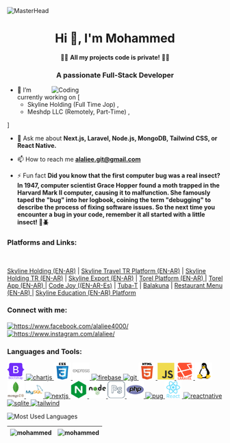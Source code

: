 <img src="https://i.pinimg.com/originals/f1/ed/a4/f1eda4768df8d8135c779772f2833e88.gif" alt="MasterHead" height="300" width="100%">

<h1 align="center">Hi 👋, I'm Mohammed</h1>

<div align="center">
 👨‍💻
  <strong>All my projects code is private!</strong>
 👨‍💻
</div>

<h3 align="center">A passionate Full-Stack Developer</h3>
<img align="right" alt="Coding" width="400" src="https://cdn.dribbble.com/users/1059583/screenshots/4171367/coding-freak.gif">
 
- 🔭 I’m currently working on [
  - Skyline Holding (Full Time Jop) ,
  - Meshdp LLC (Remotely, Part-Time) ,

]
<!-- - 👨‍💻 All of my projects are available at [http://alaliee.com/](http://alaliee.com/)  -->

- 💬 Ask me about **Next.js, Laravel, Node.js, MongoDB, Tailwind CSS, or React Native.**

- 📫 How to reach me **alaliee.git@gmail.com**

<!-- - 📄 Know about my experiences [http://alaliee.com/](http://alaliee.com/)  -->

- ⚡ Fun fact **Did you know that the first computer bug was a real insect? In 1947, computer scientist Grace Hopper found a moth trapped in the Harvard Mark II computer, causing it to malfunction. She famously taped the "bug" into her logbook, coining the term "debugging" to describe the process of fixing software issues. So the next time you encounter a bug in your code, remember it all started with a little insect! 🐛🪲**


<h3 align="left">Platforms and Links:</h3>
<br/>
<p align="left">
  <a href="https://skylineholding.com/ar" target="_blank">Skyline Holding (EN-AR)</a> |
  <a href="https://skylinetraveltr.com/ar" target="_blank">Skyline Travel TR Platform (EN-AR)</a> |
  <a href="https://skylineholding.com.tr/ar" target="_blank">Skyline Holding TR (EN-AR)</a> |
  <a href="https://skylineexport.com.tr/ar" target="_blank">Skyline Export (EN-AR)</a> |
  <a href="https://torel.com/" target="_blank">Torel Platform (EN-AR) </a> |
  <a href="https://app.torel.com/en" target="_blank">Torel App (EN-AR) </a> |
  <a href="https://code-joy.net/ar" target="_blank">Code Joy ((EN-AR-Es)</a> |
  <a href="https://tuba-t.com/" target="_blank">Tuba-T</a> |
  <a href="https://balakuna.net/" target="_blank">Balakuna</a> |
  <a href="https://restaurants-menu-livid.vercel.app/ar" target="_blank">Restaurant Menu (EN-AR) </a> |
  <a href="https://skylineeducation-ten.vercel.app/en/programs" target="_blank">Skyline Education (EN-AR) Platform </a>
</p>


<h3 align="left">Connect with me:</h3>
<p align="left">
<a href="https://fb.com/alaliee4000/" target="blank"><img align="center" src="https://raw.githubusercontent.com/rahuldkjain/github-profile-readme-generator/master/src/images/icons/Social/facebook.svg" alt="https://www.facebook.com/alaliee4000/" height="30" width="40" /></a>
<a href="https://instagram.com/alaliee/" target="blank"><img align="center" src="https://raw.githubusercontent.com/rahuldkjain/github-profile-readme-generator/master/src/images/icons/Social/instagram.svg" alt="https://www.instagram.com/alaliee/" height="30" width="40" /></a>
</p>

<h3 align="left">Languages and Tools:</h3>
<p align="left"> <a href="https://getbootstrap.com" target="_blank" rel="noreferrer"> <img src="https://raw.githubusercontent.com/devicons/devicon/master/icons/bootstrap/bootstrap-plain-wordmark.svg" alt="bootstrap" width="40" height="40"/> </a> <a href="https://www.chartjs.org" target="_blank" rel="noreferrer"> <img src="https://www.chartjs.org/media/logo-title.svg" alt="chartjs" width="40" height="40"/> </a> <a href="https://www.w3schools.com/css/" target="_blank" rel="noreferrer"> <img src="https://raw.githubusercontent.com/devicons/devicon/master/icons/css3/css3-original-wordmark.svg" alt="css3" width="40" height="40"/> </a> <a href="https://expressjs.com" target="_blank" rel="noreferrer"> <img src="https://raw.githubusercontent.com/devicons/devicon/master/icons/express/express-original-wordmark.svg" alt="express" width="40" height="40"/> </a> <a href="https://firebase.google.com/" target="_blank" rel="noreferrer"> <img src="https://www.vectorlogo.zone/logos/firebase/firebase-icon.svg" alt="firebase" width="40" height="40"/> </a> <a href="https://git-scm.com/" target="_blank" rel="noreferrer"> <img src="https://www.vectorlogo.zone/logos/git-scm/git-scm-icon.svg" alt="git" width="40" height="40"/> </a> <a href="https://www.w3.org/html/" target="_blank" rel="noreferrer"> <img src="https://raw.githubusercontent.com/devicons/devicon/master/icons/html5/html5-original-wordmark.svg" alt="html5" width="40" height="40"/> </a> <a href="https://developer.mozilla.org/en-US/docs/Web/JavaScript" target="_blank" rel="noreferrer"> <img src="https://raw.githubusercontent.com/devicons/devicon/master/icons/javascript/javascript-original.svg" alt="javascript" width="40" height="40"/> </a> <a href="https://laravel.com/" target="_blank" rel="noreferrer"> <img src="https://raw.githubusercontent.com/devicons/devicon/master/icons/laravel/laravel-plain-wordmark.svg" alt="laravel" width="40" height="40"/> </a> <a href="https://www.linux.org/" target="_blank" rel="noreferrer"> <img src="https://raw.githubusercontent.com/devicons/devicon/master/icons/linux/linux-original.svg" alt="linux" width="40" height="40"/> </a> <a href="https://www.mongodb.com/" target="_blank" rel="noreferrer"> <img src="https://raw.githubusercontent.com/devicons/devicon/master/icons/mongodb/mongodb-original-wordmark.svg" alt="mongodb" width="40" height="40"/> </a> <a href="https://www.mysql.com/" target="_blank" rel="noreferrer"> <img src="https://raw.githubusercontent.com/devicons/devicon/master/icons/mysql/mysql-original-wordmark.svg" alt="mysql" width="40" height="40"/> </a> <a href="https://nextjs.org/" target="_blank" rel="noreferrer"> <img src="https://cdn.worldvectorlogo.com/logos/nextjs-2.svg" alt="nextjs" width="40" height="40"/> </a> <a href="https://www.nginx.com" target="_blank" rel="noreferrer"> <img src="https://raw.githubusercontent.com/devicons/devicon/master/icons/nginx/nginx-original.svg" alt="nginx" width="40" height="40"/> </a> <a href="https://nodejs.org" target="_blank" rel="noreferrer"> <img src="https://raw.githubusercontent.com/devicons/devicon/master/icons/nodejs/nodejs-original-wordmark.svg" alt="nodejs" width="40" height="40"/> </a> <a href="https://www.photoshop.com/en" target="_blank" rel="noreferrer"> <img src="https://raw.githubusercontent.com/devicons/devicon/master/icons/photoshop/photoshop-line.svg" alt="photoshop" width="40" height="40"/> </a> <a href="https://www.php.net" target="_blank" rel="noreferrer"> <img src="https://raw.githubusercontent.com/devicons/devicon/master/icons/php/php-original.svg" alt="php" width="40" height="40"/> </a> <a href="https://pugjs.org" target="_blank" rel="noreferrer"> <img src="https://cdn.worldvectorlogo.com/logos/pug.svg" alt="pug" width="40" height="40"/> </a> <a href="https://reactjs.org/" target="_blank" rel="noreferrer"> <img src="https://raw.githubusercontent.com/devicons/devicon/master/icons/react/react-original-wordmark.svg" alt="react" width="40" height="40"/> </a> <a href="https://reactnative.dev/" target="_blank" rel="noreferrer"> <img src="https://reactnative.dev/img/header_logo.svg" alt="reactnative" width="40" height="40"/> </a> <a href="https://www.sqlite.org/" target="_blank" rel="noreferrer"> <img src="https://www.vectorlogo.zone/logos/sqlite/sqlite-icon.svg" alt="sqlite" width="40" height="40"/> </a> <a href="https://tailwindcss.com/" target="_blank" rel="noreferrer"> <img src="https://www.vectorlogo.zone/logos/tailwindcss/tailwindcss-icon.svg" alt="tailwind" width="40" height="40"/> </a> </p>

 
![Most Used Languages](https://img.shields.io/badge/Most%20Used%20Languages-Laravel%2C%20HTML%2C%20CSS-brightgreen)

| <img align="center" src="https://github-readme-stats.vercel.app/api?username=mohammed&show_icons=true&locale=en" alt="mohammed" /> | <img align="center" src="https://github-readme-streak-stats.herokuapp.com/?user=mohammed&" alt="mohammed" /> |
| --- | --- |

